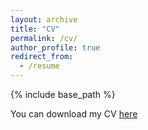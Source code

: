 ```yaml
---
layout: archive
title: "CV"
permalink: /cv/
author_profile: true
redirect_from:
  - /resume
---
```


{% include base_path %}

You can download my CV [here](https://raw.githubusercontent.com/stephanie-mui/stephanie-mui.github.io/master/files/stephaniemui_cv.pdf)
